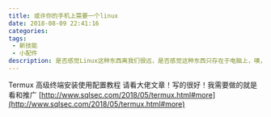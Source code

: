 ```yaml
---
title: 或许你的手机上需要一个linux
date: 2018-08-09 22:41:16
categories: 
tags:
 - 新技能
 - 小配件
description: 是否感觉Linux这种东西离我们很远，是否感觉这种东西只存在于电脑上，噢，如果你是这么认为的那你就错了，Termux 是一个神奇的存在，因为他便捷到了手机上！
---
```


Termux 高级终端安装使用配置教程
请看大佬文章！写的很好！我需要做的就是看和推广
[http://www.sqlsec.com/2018/05/termux.html#more](http://www.sqlsec.com/2018/05/termux.html#more)
